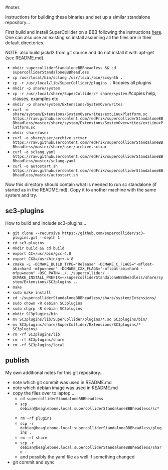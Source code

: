 #notes

Instructions for building these binaries and set up a similar standalone repository...

First build and install SuperCollider on a BBB following the instructions [here](http://supercollider.github.io/development/building-beagleboneblack). One can also use an existing sc install assuming all the files are in their default directories.

NOTE: also build jackd2 from git source and do not install it with apt-get (see README.md).

* `mkdir supercolliderStandaloneBBBheadless && cd supercolliderStandaloneBBBheadless`
* `cp /usr/local/bin/sclang /usr/local/bin/scsynth .`
* `cp -r /usr/local/lib/SuperCollider/plugins .` #copies all plugins
* `mkdir -p share/system`
* `cp -r /usr/local/share/SuperCollider/* share/system` #copies help, classes, examples etc
* `mkdir -p share/system/Extensions/SystemOverwrites`
* `curl -o share/system/Extensions/SystemOverwrites/extLinuxPlatform.sc https://raw.githubusercontent.com/redFrik/supercolliderStandaloneBBBheadless/master/share/system/Extensions/SystemOverwrites/extLinuxPlatform.sc`
* `mkdir share/user`
* `curl -o share/user/archive.sctxar https://raw.githubusercontent.com/redFrik/supercolliderStandaloneBBBheadless/master/share/user/archive.sctxar`
* `curl -o sclang.yaml https://raw.githubusercontent.com/redFrik/supercolliderStandaloneBBBheadless/master/sclang.yaml`
* `curl -o autostart.sh https://raw.githubusercontent.com/redFrik/supercolliderStandaloneBBBheadless/master/autostart.sh`

Now this directory should contain what is needed to run sc standalone (if started as in the README.md). Copy it to another machine with the same system and try.

sc3-plugins
--

How to build and include sc3-plugins...

* `git clone --recursive https://github.com/supercollider/sc3-plugins.git --depth 1`
* `cd sc3-plugins`
* `mkdir build && cd build`
* `export CC=/usr/bin/gcc-4.8`
* `export CXX=/usr/bin/g++-4.8`
* `cmake -L -DCMAKE_BUILD_TYPE="Release" -DCMAKE_C_FLAGS="-mfloat-abi=hard -mfpu=neon" -DCMAKE_CXX_FLAGS="-mfloat-abi=hard -mfpu=neon" -DSC_PATH=../../supercollider/ -DCMAKE_INSTALL_PREFIX=~/supercolliderStandaloneBBBheadless/share/system/Extensions/SC3plugins ..`
* `make`
* `sudo make install`
* `cd ~/supercolliderStandaloneBBBheadless/share/system/Extensions/`
* `sudo chown -R debian SC3plugins`
* `sudo chgrp -R debian SC3plugins`
* `mkdir SC3plugins/bin`
* `mv SC3plugins/lib/SuperCollider/plugins/*.so SC3plugins/bin/`
* `mv SC3plugins/share/SuperCollider/Extensions/SC3plugins/* SC3plugins/`
* `rm -rf SC3plugins/lib`
* `rm -rf SC3plugins/share`
* `rm -rf SC3plugins/local`

publish
--

My own additional notes for this git repository...

* note which git commit was used in README.md
* note which debian image was used in README.md
* copy the files over to laptop...
  * `cd supercolliderStandaloneBBBheadless`
  * `scp debian@beaglebone.local:supercolliderStandaloneBBBheadless/sc* .`
  * `rm -rf plugins`
  * `scp -r debian@beaglebone.local:supercolliderStandaloneBBBheadless/plugins .`
  * `rm -rf share`
  * `scp -r debian@beaglebone.local:supercolliderStandaloneBBBheadless/share .`
  * and possibly the yaml file as well if something changed
* git commit and sync
